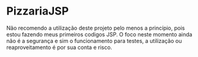 PizzariaJSP
===========
Não recomendo a utilização deste projeto pelo menos a princípio, pois estou fazendo meus primeiros codigos JSP.
O foco neste momento ainda não é a segurança e sim o funcionamento para testes, a utilização ou reaproveitamento é por sua conta e risco.
